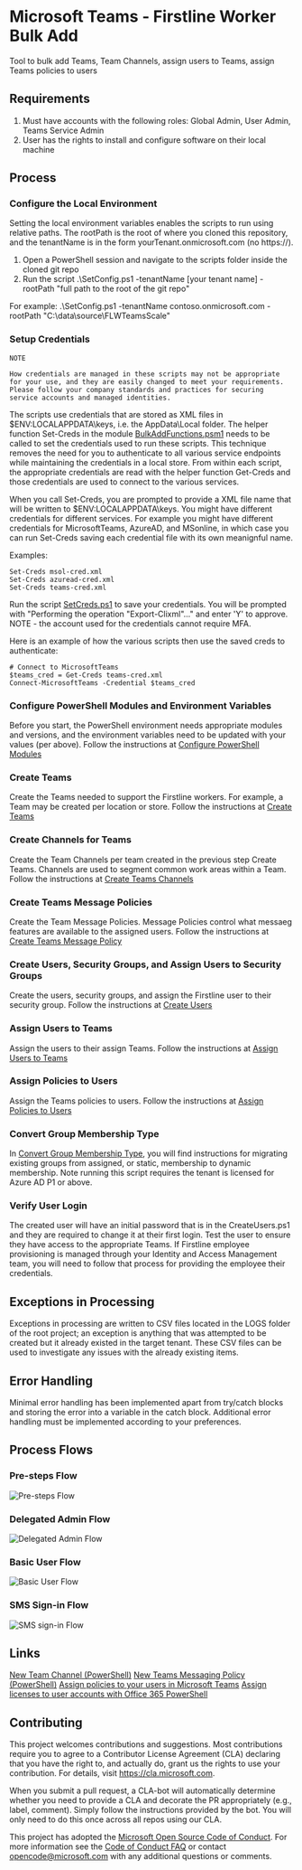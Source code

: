 # Microsoft Teams - Firstline Worker Bulk Add

Tool to bulk add Teams, Team Channels, assign users to Teams, assign Teams policies to users

## Requirements

1. Must have accounts with the following roles: Global Admin, User Admin, Teams Service Admin
2. User has the rights to install and configure software on their local machine

## Process

### Configure the Local Environment

Setting the local environment variables enables the scripts to run using relative paths.  The rootPath is the root of where you cloned this repository, and the tenantName is in the form yourTenant.onmicrosoft.com (no https://).

1. Open a PowerShell session and navigate to the scripts folder inside the cloned git repo
2. Run the script .\SetConfig.ps1 -tenantName [your tenant name] -rootPath "full path to the root of the git repo"

For example: .\SetConfig.ps1 -tenantName contoso.onmicrosoft.com -rootPath "C:\data\source\FLWTeamsScale"

### Setup Credentials

    NOTE
    
    How credentials are managed in these scripts may not be appropriate for your use, and they are easily changed to meet your requirements.  
    Please follow your company standards and practices for securing service accounts and managed identities.

The scripts use credentials that are stored as XML files in $ENV:LOCALAPPDATA\keys, i.e. the AppData\Local folder.  The helper function Set-Creds in the module [BulkAddFunctions.psm1](./scripts/BulkAddFunctions.psm1) needs to be called to set the credentials used to run these scripts.  This technique removes the need for you to authenticate to all various service endpoints while maintaining the credentials in a local store.  From within each script, the appropriate credentials are read with the helper function Get-Creds and those credentials are used to connect to the various services.

When you call Set-Creds, you are prompted to provide a XML file name that will be written to $ENV:LOCALAPPDATA\keys.  You might have different credentials for different services.  For example you might have different credentials for MicrosoftTeams, AzureAD, and MSonline, in which case you can run Set-Creds saving each credential file with its own meanignful name.

Examples:

    Set-Creds msol-cred.xml
    Set-Creds azuread-cred.xml
    Set-Creds teams-cred.xml 

Run the script [SetCreds.ps1](./scripts/SetCreds.ps1) to save your credentials.  You will be prompted with "Performing the operation "Export-Clixml"..." and enter 'Y' to approve.  NOTE - the account used for the credentials cannot require MFA.

Here is an example of how the various scripts then use the saved creds to authenticate:

    # Connect to MicrosoftTeams
    $teams_cred = Get-Creds teams-cred.xml
    Connect-MicrosoftTeams -Credential $teams_cred

### Configure PowerShell Modules and Environment Variables

Before you start, the PowerShell environment needs appropriate modules and versions, and the environment variables need to be updated with your values (per above).  Follow the instructions at [Configure PowerShell Modules](./docs/ConfigurePowerShellModules.md)

### Create Teams

Create the Teams needed to support the Firstline workers.  For example, a Team may be created per location or store.  Follow the instructions at [Create Teams](./docs/CreateTeams.md)

### Create Channels for Teams

Create the Team Channels per team created in the previous step Create Teams.  Channels are used to segment common work areas within a Team.  Follow the instructions at [Create Teams Channels](./docs/CreateTeamsChannels.md)

### Create Teams Message Policies

Create the Team Message Policies.  Message Policies control what messaeg features are available to the assigned users.  Follow the instructions at [Create Teams Message Policy](./docs/CreateTeamsMessagePolicies.md)

### Create Users, Security Groups, and Assign Users to Security Groups

Create the users, security groups, and assign the Firstline user to their security group. Follow the instructions at [Create Users](./docs/CreateUsers.md)

### Assign Users to Teams

Assign the users to their assign Teams. Follow the instructions at [Assign Users to Teams](./docs/AssignUserstoTeams.md)

### Assign Policies to Users

Assign the Teams policies to users. Follow the instructions at [Assign Policies to Users](./docs/AssignPoliciestoUsers.md)

### Convert Group Membership Type

In [Convert Group Membership Type](./docs/ConvertGroupMembershipType.md), you will find instructions for migrating existing groups from assigned, or static, membership to dynamic membership.  Note running this script requires the tenant is licensed for Azure AD P1 or above.

### Verify User Login

The created user will have an initial password that is in the CreateUsers.ps1 and they are required to change it at their first login.  Test the user to ensure they have access to the appropriate Teams.  If Firstline employee provisioning is managed through your Identity and Access Management team, you will need to follow that process for providing the employee their credentials.

## Exceptions in Processing

Exceptions in processing are written to CSV files located in the LOGS folder of the root project; an exception is anything that was attempted to be created but it already existed in the target tenant.  These CSV files can be used to investigate any issues with the already existing items.

## Error Handling

Minimal error handling has been implemented apart from try/catch blocks and storing the error into a variable in the catch block.  Additional error handling must be implemented according to your preferences.

## Process Flows

### Pre-steps Flow

![Pre-steps Flow](./media/Pre-stepsFlow.png)

### Delegated Admin Flow

![Delegated Admin Flow](./media/DelegatedAdminFlow.png)

### Basic User Flow

![Basic User Flow](./media/BasicUserFlow.png)

### SMS Sign-in Flow

![SMS sign-in Flow](./media/SMSSign-inFlow.png)

## Links

[New Team Channel (PowerShell)](https://docs.microsoft.com/en-us/powershell/module/teams/new-teamchannel?view=teams-ps)
[New Teams Messaging Policy (PowerShell)](https://docs.microsoft.com/en-us/powershell/module/skype/new-csteamsmessagingpolicy?view=skype-ps)
[Assign policies to your users in Microsoft Teams](https://docs.microsoft.com/en-us/microsoftteams/assign-policies#install-and-connect-to-the-microsoft-teams-powershell-module-1)
[Assign licenses to user accounts with Office 365 PowerShell](https://docs.microsoft.com/en-us/office365/enterprise/powershell/assign-licenses-to-user-accounts-with-office-365-powershell)

## Contributing

This project welcomes contributions and suggestions. Most contributions require you to agree to a Contributor License Agreement (CLA) declaring that you have the right to, and actually do, grant us the rights to use your contribution. For details, visit https://cla.microsoft.com.

When you submit a pull request, a CLA-bot will automatically determine whether you need to provide a CLA and decorate the PR appropriately (e.g., label, comment). Simply follow the instructions provided by the bot. You will only need to do this once across all repos using our CLA.

This project has adopted the [Microsoft Open Source Code of Conduct](https://opensource.microsoft.com/codeofconduct/). For more information see the [Code of Conduct FAQ](https://opensource.microsoft.com/codeofconduct/faq/) or contact opencode@microsoft.com with any additional questions or comments.
